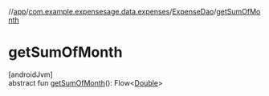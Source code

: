 //[app](../../../index.md)/[com.example.expensesage.data.expenses](../index.md)/[ExpenseDao](index.md)/[getSumOfMonth](get-sum-of-month.md)

# getSumOfMonth

[androidJvm]\
abstract fun [getSumOfMonth](get-sum-of-month.md)(): Flow&lt;[Double](https://kotlinlang.org/api/latest/jvm/stdlib/kotlin/-double/index.html)&gt;
